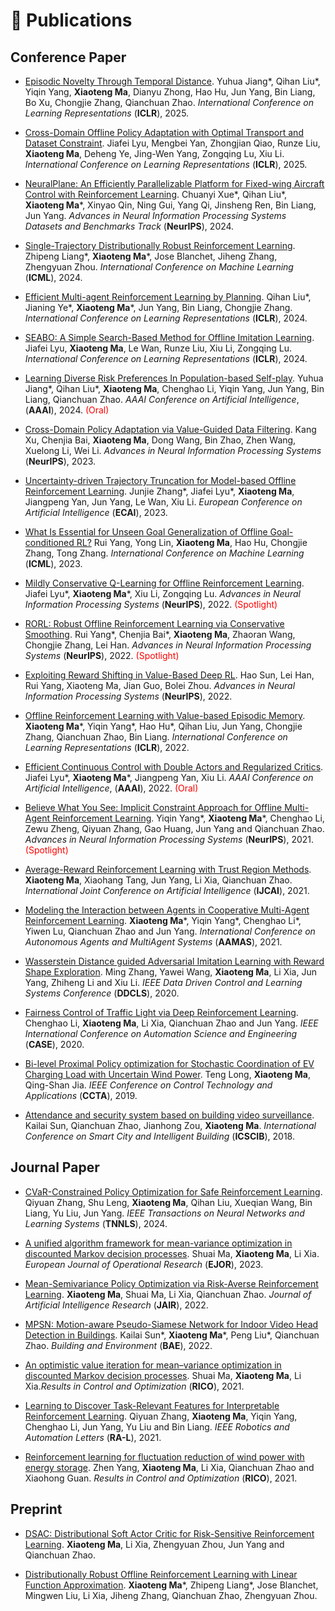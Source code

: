 # 📝 Publications 

## Conference Paper
- [Episodic Novelty Through Temporal Distance](https://openreview.net/forum?id=I7DeajDEx7). Yuhua Jiang\*, Qihan Liu\*, Yiqin Yang, **Xiaoteng Ma**, Dianyu Zhong, Hao Hu, Jun Yang, Bin Liang, Bo Xu, Chongjie Zhang, Qianchuan Zhao. *International Conference on Learning Representations* (**ICLR**), 2025.

- [Cross-Domain Offline Policy Adaptation with Optimal Transport and Dataset Constraint](https://openreview.net/forum?id=LRrbD8EZJl). Jiafei Lyu, Mengbei Yan, Zhongjian Qiao, Runze Liu, **Xiaoteng Ma**, Deheng Ye, Jing-Wen Yang, Zongqing Lu, Xiu Li. *International Conference on Learning Representations* (**ICLR**), 2025.

- [NeuralPlane: An Efficiently Parallelizable Platform for Fixed-wing Aircraft Control with Reinforcement Learning](https://openreview.net/forum?id=LXgbgMOygH). Chuanyi Xue\*, Qihan Liu\*, **Xiaoteng Ma**\*, Xinyao Qin, Ning Gui, Yang Qi, Jinsheng Ren, Bin Liang, Jun Yang. *Advances in Neural Information Processing Systems Datasets and Benchmarks Track* (**NeurIPS**), 2024.

- [Single-Trajectory Distributionally Robust Reinforcement Learning](https://arxiv.org/abs/2301.11721). Zhipeng Liang\*, **Xiaoteng Ma**\*, Jose Blanchet, Jiheng Zhang, Zhengyuan Zhou. *International Conference on Machine Learning* (**ICML**), 2024.

- [Efficient Multi-agent Reinforcement Learning by Planning](https://openreview.net/forum?id=CpnKq3UJwp). Qihan Liu\*, Jianing Ye\*, **Xiaoteng Ma**\*, Jun Yang, Bin Liang, Chongjie Zhang. *International Conference on Learning Representations* (**ICLR**), 2024.

- [SEABO: A Simple Search-Based Method for Offline Imitation Learning](https://openreview.net/forum?id=MNyOI3C7YB). Jiafei Lyu, **Xiaoteng Ma**, Le Wan, Runze Liu, Xiu Li, Zongqing Lu. *International Conference on Learning Representations* (**ICLR**), 2024.

- [Learning Diverse Risk Preferences In Population-based Self-play](https://arxiv.org/abs/2305.11476). Yuhua Jiang\*, Qihan Liu\*, **Xiaoteng Ma**, Chenghao Li, Yiqin Yang, Jun Yang, Bin Liang, Qianchuan Zhao. *AAAI Conference on Artificial Intelligence*, (**AAAI**), 2024. <span style="color:red">(Oral)</span>

- [Cross-Domain Policy Adaptation via Value-Guided Data Filtering](https://arxiv.org/abs/2305.17625). Kang Xu, Chenjia Bai, **Xiaoteng Ma**, Dong Wang, Bin Zhao, Zhen Wang, Xuelong Li, Wei Li. *Advances in Neural Information Processing Systems* (**NeurIPS**), 2023. 

- [Uncertainty-driven Trajectory Truncation for Model-based Offline Reinforcement Learning](https://arxiv.org/abs/2304.04660). Junjie Zhang\*, Jiafei Lyu\*, **Xiaoteng Ma**, Jiangpeng Yan, Jun Yang, Le Wan, Xiu Li. *European Conference on Artificial Intelligence* (**ECAI**), 2023.

- [What Is Essential for Unseen Goal Generalization of Offline Goal-conditioned RL?](https://openreview.net/forum?id=UrQySwOk4q) Rui Yang, Yong Lin, **Xiaoteng Ma**, Hao Hu, Chongjie Zhang, Tong Zhang. *International Conference on Machine Learning* (**ICML**), 2023.

- [Mildly Conservative Q-Learning for Offline Reinforcement Learning](https://arxiv.org/abs/2206.04745). Jiafei Lyu\*, **Xiaoteng Ma**\*, Xiu Li, Zongqing Lu. *Advances in Neural Information
Processing Systems* (**NeurIPS**), 2022. <span style="color:red">(Spotlight)</span>

- [RORL: Robust Offline Reinforcement Learning via Conservative Smoothing](https://arxiv.org/abs/2206.02829). Rui Yang\*, Chenjia Bai\*, **Xiaoteng Ma**, Zhaoran Wang, Chongjie Zhang, Lei Han. *Advances in Neural Information Processing Systems* (**NeurIPS**), 2022. <span style="color:red">(Spotlight)</span>

- [Exploiting Reward Shifting in Value-Based Deep RL](https://arxiv.org/abs/2209.07288). Hao Sun, Lei Han, Rui Yang, Xiaoteng Ma, Jian Guo, Bolei Zhou. *Advances in Neural Information Processing Systems* (**NeurIPS**), 2022.

- [Offline Reinforcement Learning with Value-based Episodic Memory](https://arxiv.org/abs/2110.09796). **Xiaoteng Ma**\*, Yiqin Yang\*, Hao Hu\*, Qihan Liu, Jun Yang, Chongjie Zhang, Qianchuan Zhao, Bin Liang. *International Conference on Learning Representations* (**ICLR**), 2022.

- [Efficient Continuous Control with Double Actors and Regularized Critics](https://arxiv.org/abs/2106.03050). Jiafei Lyu\*, **Xiaoteng Ma**\*, Jiangpeng Yan, Xiu Li. *AAAI Conference on Artificial Intelligence*, (**AAAI**), 2022. <span style="color:red">(Oral)</span>

- [Believe What You See: Implicit Constraint Approach for Offline Multi-Agent Reinforcement Learning](https://arxiv.org/abs/2106.03400). Yiqin Yang\*, **Xiaoteng Ma**\*, Chenghao Li, Zewu Zheng, Qiyuan Zhang, Gao Huang, Jun Yang and Qianchuan Zhao. *Advances in Neural Information
Processing Systems* (**NeurIPS**), 2021. <span style="color:red">(Spotlight)</span>

- [Average-Reward Reinforcement Learning with Trust Region Methods](https://arxiv.org/abs/2106.03442). **Xiaoteng Ma**, Xiaohang Tang, Jun Yang, Li Xia, Qianchuan Zhao. *International Joint Conference on Artificial Intelligence* (**IJCAI**), 2021.

- [Modeling the Interaction between Agents in Cooperative Multi-Agent Reinforcement Learning](https://arxiv.org/abs/2102.06042). **Xiaoteng Ma**\*, Yiqin Yang\*, Chenghao Li\*, Yiwen Lu, Qianchuan Zhao and Jun Yang. *International Conference on Autonomous Agents and MultiAgent Systems* (**AAMAS**), 2021.

- [Wasserstein Distance guided Adversarial Imitation Learning with Reward Shape Exploration](https://arxiv.org/abs/2006.03503). Ming Zhang, Yawei Wang, **Xiaoteng Ma**, Li Xia, Jun Yang, Zhiheng Li and Xiu Li. *IEEE Data Driven Control and Learning Systems Conference* (**DDCLS**), 2020.

- [Fairness Control of Traffic Light via Deep Reinforcement Learning](https://ieeexplore.ieee.org/abstract/document/9216899). Chenghao Li, **Xiaoteng Ma**, Li Xia, Qianchuan Zhao and Jun Yang. *IEEE International Conference on Automation Science and Engineering* (**CASE**), 2020.

- [Bi-level Proximal Policy optimization for Stochastic Coordination of EV Charging Load with Uncertain Wind Power](https://ieeexplore.ieee.org/abstract/document/8920632). Teng Long, **Xiaoteng Ma**, Qing-Shan Jia. *IEEE Conference on Control Technology and Applications* (**CCTA**), 2019.

- [Attendance and security system based on building video surveillance](https://drive.google.com/file/d/15HeVSLDb8vI0WaSrlMJJu7kj2qGIlVk4/view). Kailai Sun, Qianchuan Zhao, Jianhong Zou, **Xiaoteng Ma**. *International Conference on Smart City and Intelligent Building* (**ICSCIB**), 2018.


## Journal Paper
- [CVaR-Constrained Policy Optimization for Safe Reinforcement Learning](https://ieeexplore.ieee.org/document/10444044). Qiyuan Zhang, Shu Leng, **Xiaoteng Ma**, Qihan Liu, Xueqian Wang, Bin Liang, Yu Liu, Jun Yang. *IEEE Transactions on Neural Networks and Learning Systems* (**TNNLS**), 2024.

- [A unified algorithm framework for mean-variance optimization in discounted Markov decision processes](https://arxiv.org/abs/2201.05737). Shuai Ma, **Xiaoteng Ma**, Li Xia. *European Journal of Operational Research* (**EJOR**), 2023.

- [Mean-Semivariance Policy Optimization via Risk-Averse Reinforcement Learning](https://arxiv.org/abs/2206.07376). **Xiaoteng Ma**, Shuai Ma, Li Xia, Qianchuan Zhao. *Journal of Artificial Intelligence Research* (**JAIR**), 2022.

- [MPSN: Motion-aware Pseudo-Siamese Network for Indoor Video Head Detection in Buildings](https://arxiv.org/abs/2110.03302). Kailai Sun\*, **Xiaoteng Ma**\*, Peng Liu\*, Qianchuan Zhao. *Building and Environment* (**BAE**), 2022.

- [An optimistic value iteration for mean–variance optimization in discounted Markov decision processes](https://www.sciencedirect.com/science/article/pii/S2666720722000388). Shuai Ma, **Xiaoteng Ma**, Li Xia.*Results in Control and Optimization* (**RICO**), 2021.

- [Learning to Discover Task-Relevant Features for Interpretable Reinforcement Learning](https://ieeexplore.ieee.org/abstract/document/9463791). Qiyuan Zhang, **Xiaoteng Ma**, Yiqin Yang, Chenghao Li, Jun Yang, Yu Liu and Bin Liang. *IEEE Robotics and Automation Letters* (**RA-L**), 2021.

- [Reinforcement learning for fluctuation reduction of wind power with energy storage](https://www.sciencedirect.com/science/article/pii/S2666720721000199). Zhen Yang, **Xiaoteng Ma**, Li Xia, Qianchuan Zhao and Xiaohong Guan. *Results in Control and Optimization* (**RICO**), 2021.

## Preprint
- [DSAC: Distributional Soft Actor Critic for Risk-Sensitive Reinforcement Learning](https://arxiv.org/abs/2004.14547). **Xiaoteng Ma**, Li Xia, Zhengyuan Zhou, Jun Yang and Qianchuan Zhao.

- [Distributionally Robust Offline Reinforcement Learning with Linear Function Approximation](https://arxiv.org/abs/2209.06620). **Xiaoteng Ma**\*, Zhipeng Liang\*, Jose Blanchet, Mingwen Liu, Li Xia, Jiheng Zhang, Qianchuan Zhao, Zhengyuan Zhou.

